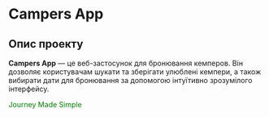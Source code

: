 # Campers App

## Опис проекту

**Campers App** — це веб-застосунок для бронювання кемперов. Він дозволяє користувачам шукати та зберігати улюблені кемпери, а також вибирати дати для бронювання за допомогою інтуїтивно зрозумілого інтерфейсу.

<span style="color: green;">Journey Made Simple</span>
